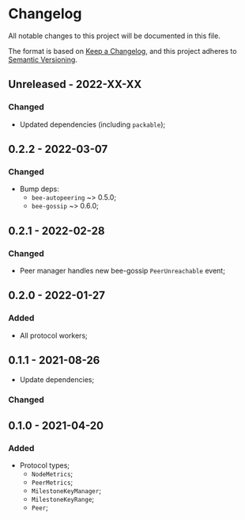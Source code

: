 # Changelog

All notable changes to this project will be documented in this file.

The format is based on [Keep a Changelog](https://keepachangelog.com/en/1.0.0/),
and this project adheres to [Semantic Versioning](https://semver.org/spec/v2.0.0.html).

<!-- ## Unreleased - YYYY-MM-DD

### Added

### Changed

- Bump `bee-block` to `v1.0.0-beta.4`;

### Deprecated

### Removed

### Fixed

### Security -->

<!-- ## Unreleased - YYYY-MM-DD

### Removed

- Moved base types to crate `bee-ledger-types`;

-->

## Unreleased - 2022-XX-XX

### Changed

- Updated dependencies (including `packable`);

## 0.2.2 - 2022-03-07

### Changed

- Bump deps: 
  + `bee-autopeering` ~> 0.5.0;
  + `bee-gossip` ~> 0.6.0;

## 0.2.1 - 2022-02-28

### Changed

- Peer manager handles new bee-gossip `PeerUnreachable` event;

## 0.2.0 - 2022-01-27

### Added

- All protocol workers;

## 0.1.1 - 2021-08-26

- Update dependencies;

### Changed

## 0.1.0 - 2021-04-20

### Added

- Protocol types;
  - `NodeMetrics`;
  - `PeerMetrics`;
  - `MilestoneKeyManager`;
  - `MilestoneKeyRange`;
  - `Peer`;
